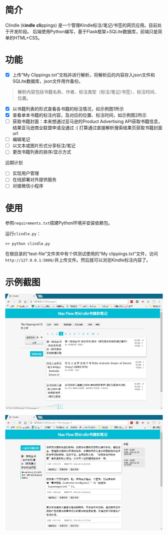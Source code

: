 # 简介

Clindle (k**indle** **cli**ppings) 是一个管理Kindle标注/笔记/书签的网页应用。目前处于开发阶段。
后端使用Python编写，基于Flask框架+SQLite数据库，前端只是简单的HTML+CSS。

# 功能

- [x] 上传“My Clippings.txt”文档并进行解析，将解析后的内容存入json文件和SQLite数据库，json文件用作备份。
> 解析内容包括书籍名称、作者、标注类型（标注/笔记/书签）、标注时间、位置。
- [x] 以书籍列表的形式查看各书籍的标注情况，如示例图1所示
- [x] 查看单本书籍的标注内容，及对应的位置、标注时间，如示例图2所示
- [ ] 获取书籍封面：本来想通过亚马逊的Product Advertising API获取书籍信息，结果亚马逊商业联盟申请没通过 :( 打算通过直接解析搜索结果页获取书籍封面url
- [ ] 编辑笔记
- [ ] 以文本或图片形式分享标注/笔记
- [ ] 更改书籍列表的排序/显示方式

远期计划

- [ ] 实现用户管理
- [ ] 在线部署对外提供服务
- [ ] 对接微信小程序

# 使用

参照`requirements.txt`搭建Python环境并安装依赖包。

运行`clindle.py`：

```
>> python clindle.py
```

在根目录的“test-file”文件夹中有个供测试使用的“My clippings.txt”文件，访问`http://127.0.0.1:5000/`并上传文件。然后就可以浏览Kindle标注内容了。

# 示例截图

![截图1](https://raw.githubusercontent.com//mengzilym/clindle/master/static/images/screenshot1.jpg "图1")

![截图2](https://raw.githubusercontent.com//mengzilym/clindle/master/static/images/screenshot2.jpg "图2")
